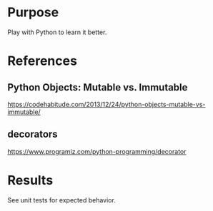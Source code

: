# Purpose
Play with Python to learn it better.

# References

## Python Objects: Mutable vs. Immutable
https://codehabitude.com/2013/12/24/python-objects-mutable-vs-immutable/

## decorators
https://www.programiz.com/python-programming/decorator

# Results
See unit tests for expected behavior.
